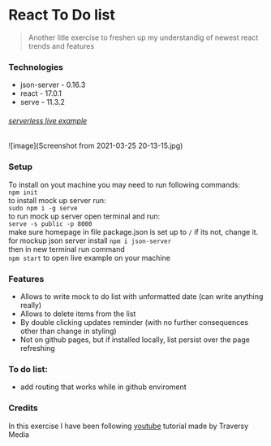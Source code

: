 # React To Do list
>Another litle exercise to freshen up my understandig of newest react trends and features

### Technologies

* json-server - 0.16.3 
* react - 17.0.1
* serve - 11.3.2

###### [serverless live example](https://grzesiekkozdroj.github.io/react-exercises-2021/)
![image](Screenshot from 2021-03-25 20-13-15.jpg)
### Setup
To install on yout machine you may need to run following commands: <br />
`npm init` <br />
to install mock up server run: <br />
`sudo npm i -g serve`<br />
to run mock up server open terminal and run:<br />
`serve -s public -p 8000`<br />
make sure homepage in file package.json is set up to `/` if its not, change it.<br />
for mockup json server install `npm i json-server`<br />
then in new terminal run command<br />
`npm start` to open live example on your machine<br />

### Features
* Allows to write mock to do list with unformatted date (can write anything really)
* Allows to delete items from the list 
* By double clicking updates reminder (with no further consequences other than change in styling)
* Not on github pages, but if installed locally, list persist over the page refreshing

### To do list:
* add routing that works while in github enviroment

### Credits
In this exercise I have been following [youtube](https://www.youtube.com/watch?v=w7ejDZ8SWv8) tutorial made by Traversy Media

